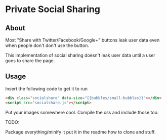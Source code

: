 # Private Social Sharing

## About
Most "Share with Twitter/Facebook/Google+" buttons leak user data even
when people don't don't use the button.

This implementation of social sharing doesn't leak user data until a user goes
to share the page.

## Usage
Insert the following code to get it to run

```html
<div class="socialshare" data-size="{{bubbles/small-bubbles}}"></div>
<script src="socialshare.js"></script>
```

Put your images somewhere cool. Compile the css and include those too.

TODO:

Package everything/minify it put it in the readme how to clone and stuff.
